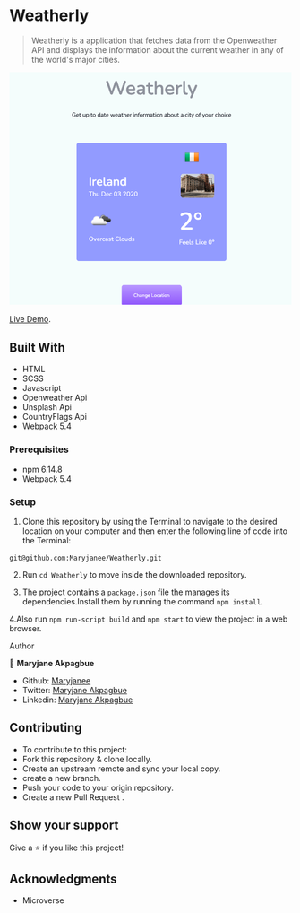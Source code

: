 # Weatherly


> Weatherly is a application that fetches data from the Openweather API and displays the information about the current weather in any of the world's major cities.


![Results Page](src/images/weatherly.png)


[Live Demo](https://raw.githack.com/Maryjanee/Weatherly/app/dist/index.html).

## Built With

- HTML
- SCSS
- Javascript
- Openweather Api
- Unsplash Api
- CountryFlags Api
- Webpack 5.4






### Prerequisites

- npm  6.14.8
- Webpack 5.4






### Setup

1. Clone this repository by using the Terminal to navigate to the desired location on your computer and then enter the following line of code into the Terminal:
```
git@github.com:Maryjanee/Weatherly.git
```
2. Run `cd Weatherly` to move inside the downloaded repository.

3. The project contains a `package.json` file the manages its dependencies.Install them by running the command `npm install`.

4.Also run `npm run-script build` and `npm start` to view the project in a web browser.







 Author

👤 **Maryjane Akpagbue**

- Github: [Maryjanee](https://github.com/Maryjanee)
- Twitter: [Maryjane Akpagbue](https://twitter.com/alfredmaryjane)
- Linkedin: [Maryjane Akpagbue](https://www.linkedin.com/in/maryjane-akpagbue)


## Contributing

- To contribute to this project:
- Fork this repository & clone locally.
- Create an upstream remote and sync your local copy.
- create a new branch.
- Push your code to your origin repository.
- Create a new Pull Request .


## Show your support

Give a ⭐️ if you like this project!

## Acknowledgments

- Microverse